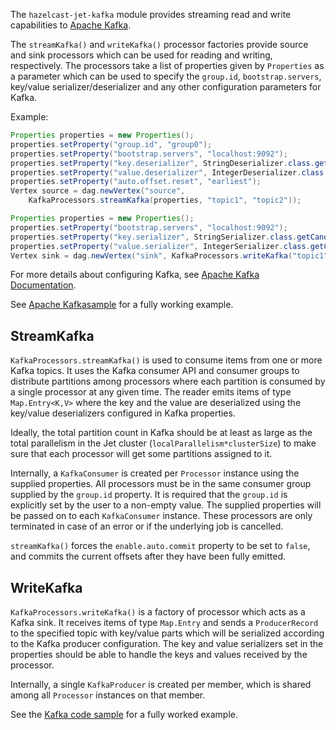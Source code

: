 The `hazelcast-jet-kafka` module provides streaming read and write
capabilities to [Apache Kafka](https://kafka.apache.org/).

The `streamKafka()` and `writeKafka()` processor factories provide
source and sink processors which can be used for reading and writing,
respectively. The processors take a list of properties given by
`Properties` as a parameter which can be used to specify the `group.id`,
`bootstrap.servers`, key/value serializer/deserializer and any other
configuration parameters for Kafka.

Example:

```java
Properties properties = new Properties();
properties.setProperty("group.id", "group0");
properties.setProperty("bootstrap.servers", "localhost:9092");
properties.setProperty("key.deserializer", StringDeserializer.class.getCanonicalName());
properties.setProperty("value.deserializer", IntegerDeserializer.class.getCanonicalName());
properties.setProperty("auto.offset.reset", "earliest");
Vertex source = dag.newVertex("source",
    KafkaProcessors.streamKafka(properties, "topic1", "topic2"));

Properties properties = new Properties();
properties.setProperty("bootstrap.servers", "localhost:9092");
properties.setProperty("key.serializer", StringSerializer.class.getCanonicalName());
properties.setProperty("value.serializer", IntegerSerializer.class.getCanonicalName());
Vertex sink = dag.newVertex("sink", KafkaProcessors.writeKafka("topic1", properties));
```

For more details about configuring Kafka, see
[Apache Kafka Documentation](https://kafka.apache.org/documentation/).

See [Apache Kafkasample](https://github.com/hazelcast/hazelcast-jet-code-samples/tree/master/streaming/kafka)
for a fully working example.

## StreamKafka

`KafkaProcessors.streamKafka()` is used to consume items from one or
more Kafka topics. It uses the Kafka consumer API and consumer groups to
distribute partitions among processors where each partition is consumed
by a single processor at any given time. The reader emits items of type
`Map.Entry<K,V>` where the key and the value are deserialized using the
key/value deserializers configured in Kafka properties.

Ideally, the total partition count in Kafka should be at least as large
as the total parallelism in the Jet cluster
(`localParallelism*clusterSize`) to make sure that each processor will
get some partitions assigned to it.

Internally, a `KafkaConsumer` is created per `Processor` instance using
the supplied properties. All processors must be in the same consumer
group supplied by the `group.id` property. It is required that the
`group.id` is explicitly set by the user to a non-empty value. The
supplied properties will be passed on to each `KafkaConsumer` instance.
These processors are only terminated in case of an error or if the
underlying job is cancelled.

`streamKafka()` forces the `enable.auto.commit` property to be set to
`false`, and commits the current offsets after they have been fully
emitted.

## WriteKafka

`KafkaProcessors.writeKafka()` is a factory of processor which acts as a
Kafka sink. It receives items of type `Map.Entry` and sends a
`ProducerRecord` to the specified topic with key/value parts which will
be serialized according to the Kafka producer configuration. The key and
value serializers set in the properties should be able to handle the
keys and values received by the processor.

Internally, a single `KafkaProducer` is created per member, which is
shared among all `Processor` instances on that member.

See the [Kafka code sample](https://github.com/hazelcast/hazelcast-jet-code-samples/tree/master/kafka)
for a fully worked example.
